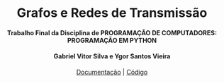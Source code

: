 
<div align="justify">

<div align="center">

# Grafos e Redes de Transmissão

#### Trabalho Final da Disciplina de  PROGRAMAÇÃO DE COMPUTADORES: PROGRAMAÇÃO EM PYTHON

#### Gabriel Vitor Silva e Ygor Santos Vieira 
[Documentação](https://diegohat.github.io/grafos-e-redes-de-transmissao/) | [Código](https://github.com/GVS22/grafos-e-redes-de-transmissao/blob/main/transmissao.ipynb)

</div>


